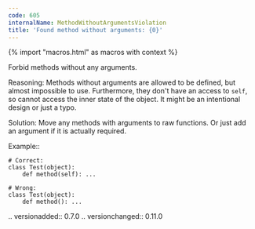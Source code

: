 ```yaml
---
code: 605
internalName: MethodWithoutArgumentsViolation
title: 'Found method without arguments: {0}'
---
```


{% import "macros.html" as macros with context %}


Forbid methods without any arguments.

Reasoning:
    Methods without arguments are allowed to be defined,
    but almost impossible to use.
    Furthermore, they don't have an access to ``self``,
    so cannot access the inner state of the object.
    It might be an intentional design or just a typo.

Solution:
    Move any methods with arguments to raw functions.
    Or just add an argument if it is actually required.

Example::

    # Correct:
    class Test(object):
        def method(self): ...

    # Wrong:
    class Test(object):
        def method(): ...

.. versionadded:: 0.7.0
.. versionchanged:: 0.11.0